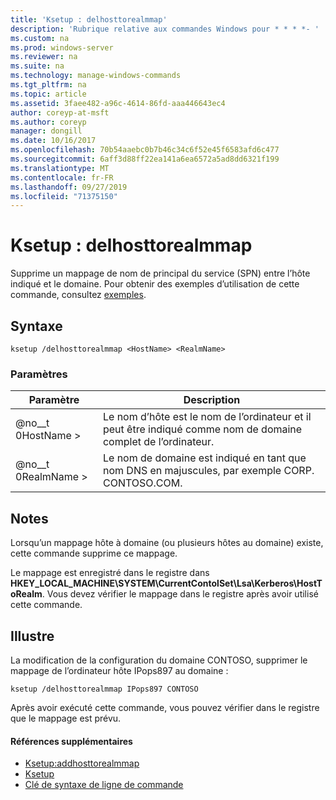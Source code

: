 ```yaml
---
title: 'Ksetup : delhosttorealmmap'
description: 'Rubrique relative aux commandes Windows pour * * * *- '
ms.custom: na
ms.prod: windows-server
ms.reviewer: na
ms.suite: na
ms.technology: manage-windows-commands
ms.tgt_pltfrm: na
ms.topic: article
ms.assetid: 3faee482-a96c-4614-86fd-aaa446643ec4
author: coreyp-at-msft
ms.author: coreyp
manager: dongill
ms.date: 10/16/2017
ms.openlocfilehash: 70b54aaebc0b7b46c34c6f52e45f6583afd6c477
ms.sourcegitcommit: 6aff3d88ff22ea141a6ea6572a5ad8dd6321f199
ms.translationtype: MT
ms.contentlocale: fr-FR
ms.lasthandoff: 09/27/2019
ms.locfileid: "71375150"
---
```

# <a name="ksetupdelhosttorealmmap"></a>Ksetup : delhosttorealmmap



Supprime un mappage de nom de principal du service (SPN) entre l’hôte indiqué et le domaine. Pour obtenir des exemples d’utilisation de cette commande, consultez [exemples](#BKMK_Examples).

## <a name="syntax"></a>Syntaxe

```
ksetup /delhosttorealmmap <HostName> <RealmName>
```

### <a name="parameters"></a>Paramètres

|Paramètre|Description|
|---------|-----------|
|@no__t 0HostName >|Le nom d’hôte est le nom de l’ordinateur et il peut être indiqué comme nom de domaine complet de l’ordinateur.|
|@no__t 0RealmName >|Le nom de domaine est indiqué en tant que nom DNS en majuscules, par exemple CORP. CONTOSO.COM.|

## <a name="remarks"></a>Notes

Lorsqu’un mappage hôte à domaine (ou plusieurs hôtes au domaine) existe, cette commande supprime ce mappage.

Le mappage est enregistré dans le registre dans **HKEY_LOCAL_MACHINE\SYSTEM\CurrentContolSet\Lsa\Kerberos\HostToRealm**. Vous devez vérifier le mappage dans le registre après avoir utilisé cette commande.

## <a name="BKMK_Examples"></a>Illustre

La modification de la configuration du domaine CONTOSO, supprimer le mappage de l’ordinateur hôte IPops897 au domaine :
```
ksetup /delhosttorealmmap IPops897 CONTOSO
```
Après avoir exécuté cette commande, vous pouvez vérifier dans le registre que le mappage est prévu.

#### <a name="additional-references"></a>Références supplémentaires

-   [Ksetup:addhosttorealmmap](ksetup-addhosttorealmmap.md)
-   [Ksetup](ksetup.md)
-   [Clé de syntaxe de ligne de commande](command-line-syntax-key.md)